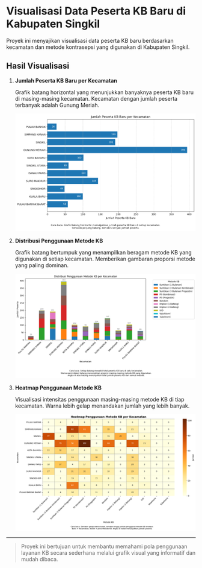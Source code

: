 # Visualisasi Data Peserta KB Baru di Kabupaten Singkil

Proyek ini menyajikan visualisasi data peserta KB baru berdasarkan kecamatan dan metode kontrasepsi yang digunakan di Kabupaten Singkil.

## Hasil Visualisasi

1. **Jumlah Peserta KB Baru per Kecamatan**

   Grafik batang horizontal yang menunjukkan banyaknya peserta KB baru di masing-masing kecamatan.
   Kecamatan dengan jumlah peserta terbanyak adalah Gunung Meriah.

   ![Jumlah Peserta KB Baru per Kecamatan](output_kb_baru_kumulatif/peserta_kb_baru_per_kecamatan.png)

2. **Distribusi Penggunaan Metode KB**

   Grafik batang bertumpuk yang menampilkan beragam metode KB yang digunakan di setiap kecamatan.
   Memberikan gambaran proporsi metode yang paling dominan.

   ![Distribusi Penggunaan Metode KB](output_kb_baru_kumulatif/stacked_metode_kb_per_kecamatan.png)

3. **Heatmap Penggunaan Metode KB**

   Visualisasi intensitas penggunaan masing-masing metode KB di tiap kecamatan.
   Warna lebih gelap menandakan jumlah yang lebih banyak.

   ![Heatmap Penggunaan Metode KB](output_kb_baru_kumulatif/heatmap_metode_kb.png)

---

> Proyek ini bertujuan untuk membantu memahami pola penggunaan layanan KB secara sederhana melalui grafik visual yang informatif dan mudah dibaca.
